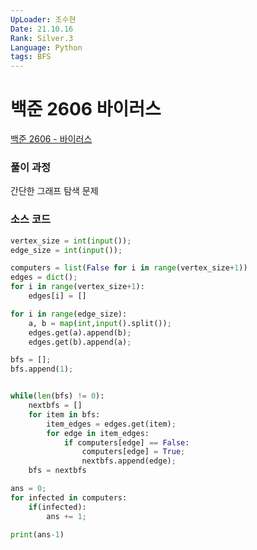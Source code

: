 ```yaml
---
UpLoader: 조수현
Date: 21.10.16
Rank: Silver.3
Language: Python
tags: BFS
---
```


# 백준 2606 바이러스

[백준 2606 - 바이러스](https://www.acmicpc.net/problem/2606)

### 풀이 과정

간단한 그래프 탐색 문제

### 소스 코드

```python
vertex_size = int(input());
edge_size = int(input());

computers = list(False for i in range(vertex_size+1))
edges = dict();
for i in range(vertex_size+1):
    edges[i] = []

for i in range(edge_size):
    a, b = map(int,input().split());
    edges.get(a).append(b);
    edges.get(b).append(a);

bfs = [];
bfs.append(1);


while(len(bfs) != 0):
    nextbfs = []
    for item in bfs:
        item_edges = edges.get(item);
        for edge in item_edges:
            if computers[edge] == False:
                computers[edge] = True;
                nextbfs.append(edge);
    bfs = nextbfs

ans = 0;
for infected in computers:
    if(infected):
        ans += 1;

print(ans-1)
```
